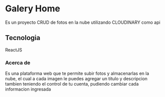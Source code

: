 # Galery Home

Es un proyecto CRUD de fotos en la nube utilizando CLOUDINARY como api 

## Tecnologia 

ReactJS

### Acerca de 

Es una plataforma web que te permite subir fotos y almacenarlas en la nube, el cual a cada imagen le puedes agregar un titulo y descripcion 
tambien teniendo el control de tu cuenta, pudiendo cambiar cada informacion ingresada
